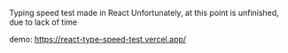 Typing speed test made in React 
Unfortunately, at this point is unfinished, due to lack of time


demo: https://react-type-speed-test.vercel.app/
